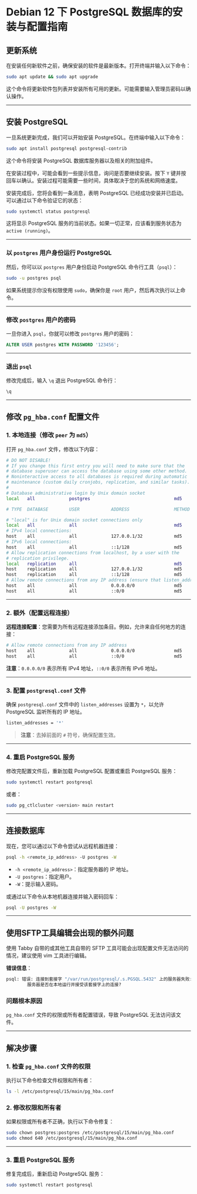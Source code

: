 # Debian 12 下 PostgreSQL 数据库的安装与配置指南

## 更新系统

在安装任何新软件之前，确保安装的软件是最新版本。打开终端并输入以下命令：

```bash
sudo apt update && sudo apt upgrade
```

这个命令将更新软件包列表并安装所有可用的更新。可能需要输入管理员密码以确认操作。

------

## 安装 PostgreSQL

一旦系统更新完成，我们可以开始安装 PostgreSQL。在终端中输入以下命令：

```bash
sudo apt install postgresql postgresql-contrib
```

这个命令将安装 PostgreSQL 数据库服务器以及相关的附加组件。

在安装过程中，可能会看到一些提示信息，询问是否要继续安装。按下 `Y` 键并按回车以确认。安装过程可能需要一些时间，具体取决于您的系统和网络速度。

安装完成后，您将会看到一条消息，表明 PostgreSQL 已经成功安装并已启动。可以通过以下命令验证它的状态：

```bash
sudo systemctl status postgresql
```

这将显示 PostgreSQL 服务的当前状态。如果一切正常，应该看到服务状态为 `active (running)`。

------

### 以 `postgres` 用户身份运行 PostgreSQL

然后，你可以以 `postgres` 用户身份启动 PostgreSQL 命令行工具（`psql`）：

```bash
sudo -u postgres psql
```

如果系统提示你没有权限使用 `sudo`，确保你是 `root` 用户，然后再次执行以上命令。

------

### 修改 `postgres` 用户的密码

一旦你进入 `psql`，你就可以修改 `postgres` 用户的密码：

```sql
ALTER USER postgres WITH PASSWORD '123456';
```

------

### 退出 `psql`

修改完成后，输入 `\q` 退出 PostgreSQL 命令行：

```sql
\q
```

------

## 修改 `pg_hba.conf` 配置文件

### 1. 本地连接（修改 `peer` 为 `md5`）

打开 `pg_hba.conf` 文件，修改以下内容：

```bash
# DO NOT DISABLE!
# If you change this first entry you will need to make sure that the
# database superuser can access the database using some other method.
# Noninteractive access to all databases is required during automatic
# maintenance (custom daily cronjobs, replication, and similar tasks).
#
# Database administrative login by Unix domain socket
local   all             postgres                                md5

# TYPE  DATABASE        USER            ADDRESS                 METHOD

# "local" is for Unix domain socket connections only
local   all             all                                     md5
# IPv4 local connections:
host    all             all             127.0.0.1/32            md5
# IPv6 local connections:
host    all             all             ::1/128                 md5
# Allow replication connections from localhost, by a user with the
# replication privilege.
local   replication     all                                     md5
host    replication     all             127.0.0.1/32            md5
host    replication     all             ::1/128                 md5
# Allow remote connections from any IP address (ensure that listen_addresses is set to '*' in postgresql.conf)
host    all             all             0.0.0.0/0               md5
host    all             all             ::0/0                   md5
```

------

### 2. 额外（配置远程连接）

**远程连接配置**：您需要为所有远程连接添加条目。例如，允许来自任何地方的连接：

```bash
# Allow remote connections from any IP address
host    all             all             0.0.0.0/0               md5
host    all             all             ::0/0                   md5
```

**注意**：`0.0.0.0/0` 表示所有 IPv4 地址，`::0/0` 表示所有 IPv6 地址。

------

### 3. 配置 `postgresql.conf` 文件

确保 `postgresql.conf` 文件中的 `listen_addresses` 设置为 `*`，以允许 PostgreSQL 监听所有的 IP 地址。

```bash
listen_addresses = '*'
```

> **注意**：去掉前面的 `#` 符号，确保配置生效。

------

### 4. 重启 PostgreSQL 服务

修改完配置文件后，重新加载 PostgreSQL 配置或重启 PostgreSQL 服务：

```bash
sudo systemctl restart postgresql
```

或者：

```bash
sudo pg_ctlcluster <version> main restart
```

------

## 连接数据库

现在，您可以通过以下命令尝试从远程机器连接：

```bash
psql -h <remote_ip_address> -U postgres -W
```

- `-h <remote_ip_address>`：指定服务器的 IP 地址。
- `-U postgres`：指定用户。
- `-W`：提示输入密码。

或通过以下命令从本地机器连接并输入密码回车：

```bash
psql -U postgres -W
```

------

## 使用SFTP工具编辑会出现的额外问题

使用 Tabby 自带的或其他工具自带的 SFTP 工具可能会出现配置文件无法访问的情况，建议使用 vim 工具进行编辑。

**错误信息**：

```bash
psql: 错误: 连接到套接字 "/var/run/postgresql/.s.PGSQL.5432" 上的服务器失败: 没有那个文件或目录
        服务器是否在本地运行并接受该套接字上的连接?
```

### 问题根本原因

`pg_hba.conf` 文件的权限或所有者配置错误，导致 PostgreSQL 无法访问该文件。

------

## **解决步骤**

### 1. 检查 `pg_hba.conf` 文件的权限

执行以下命令检查文件权限和所有者：

```bash
ls -l /etc/postgresql/15/main/pg_hba.conf
```

### 2. 修改权限和所有者

如果权限或所有者不正确，执行以下命令修复：

```bash
sudo chown postgres:postgres /etc/postgresql/15/main/pg_hba.conf
sudo chmod 640 /etc/postgresql/15/main/pg_hba.conf
```

------

### 3. 重启 PostgreSQL 服务

修复完成后，重新启动 PostgreSQL 服务：

```bash
sudo systemctl restart postgresql
```